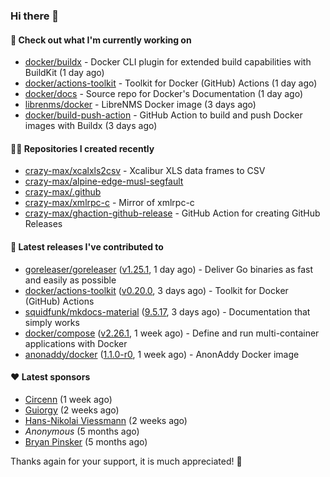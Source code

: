 ### Hi there 👋

#### 👷 Check out what I'm currently working on

- [docker/buildx](https://github.com/docker/buildx) - Docker CLI plugin for extended build capabilities with BuildKit (1 day ago)
- [docker/actions-toolkit](https://github.com/docker/actions-toolkit) - Toolkit for Docker (GitHub) Actions (1 day ago)
- [docker/docs](https://github.com/docker/docs) - Source repo for Docker&#39;s Documentation (1 day ago)
- [librenms/docker](https://github.com/librenms/docker) - LibreNMS Docker image (3 days ago)
- [docker/build-push-action](https://github.com/docker/build-push-action) - GitHub Action to build and push Docker images with Buildx (3 days ago)

#### 👨‍💻 Repositories I created recently

- [crazy-max/xcalxls2csv](https://github.com/crazy-max/xcalxls2csv) - Xcalibur XLS data frames to CSV
- [crazy-max/alpine-edge-musl-segfault](https://github.com/crazy-max/alpine-edge-musl-segfault)
- [crazy-max/.github](https://github.com/crazy-max/.github)
- [crazy-max/xmlrpc-c](https://github.com/crazy-max/xmlrpc-c) - Mirror of xmlrpc-c
- [crazy-max/ghaction-github-release](https://github.com/crazy-max/ghaction-github-release) - GitHub Action for creating GitHub Releases

#### 🚀 Latest releases I've contributed to

- [goreleaser/goreleaser](https://github.com/goreleaser/goreleaser) ([v1.25.1](https://github.com/goreleaser/goreleaser/releases/tag/v1.25.1), 1 day ago) - Deliver Go binaries as fast and easily as possible
- [docker/actions-toolkit](https://github.com/docker/actions-toolkit) ([v0.20.0](https://github.com/docker/actions-toolkit/releases/tag/v0.20.0), 3 days ago) - Toolkit for Docker (GitHub) Actions
- [squidfunk/mkdocs-material](https://github.com/squidfunk/mkdocs-material) ([9.5.17](https://github.com/squidfunk/mkdocs-material/releases/tag/9.5.17), 3 days ago) - Documentation that simply works
- [docker/compose](https://github.com/docker/compose) ([v2.26.1](https://github.com/docker/compose/releases/tag/v2.26.1), 1 week ago) - Define and run multi-container applications with Docker
- [anonaddy/docker](https://github.com/anonaddy/docker) ([1.1.0-r0](https://github.com/anonaddy/docker/releases/tag/1.1.0-r0), 1 week ago) - AnonAddy Docker image

#### ❤️ Latest sponsors
- [Circenn](https://github.com/Circenn5130) (1 week ago)
- [Guiorgy](https://github.com/Guiorgy) (2 weeks ago)
- [Hans-Nikolai Viessmann](https://github.com/hv15) (2 weeks ago)
- _Anonymous_ (5 months ago)
- [Bryan Pinsker](https://github.com/BryanPinsker) (5 months ago)

Thanks again for your support, it is much appreciated! 🙏
